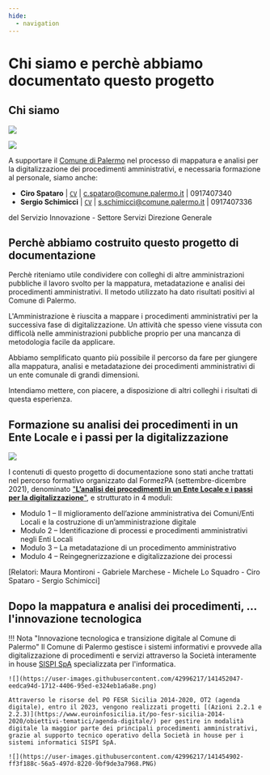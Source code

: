 ```yaml
---
hide:
  - navigation
---
```



# Chi siamo e perchè abbiamo documentato questo progetto

## Chi siamo
![](https://raw.githubusercontent.com/UO-TransizioneDigitaleComunePalermo/mappatura-procedimenti-amministrativi/main/docs/img/comune-palermo-innovazione.png)

<img src="https://img.shields.io/badge/Authors-Ciro_Spataro_|_Sergio_Schimicci-blue">

A supportare il [Comune di Palermo](https://www.comune.palermo.it/) nel processo di mappatura e analisi per la digitalizzazione dei procedimenti amministrativi, e necessaria formazione al personale, siamo anche:

- **Ciro Spataro** | [`CV`](https://docs.google.com/document/d/1apRGDYexeQPDBWA-yOKEVsJOwQGYk5zUAs2-aJY50rA/preview) | [c.spataro@comune.palermo.it](mailto:c.spataro@comune.palermo.it) | 0917407340
- **Sergio Schimicci** | [`CV`](https://docs.google.com/document/d/1QrCS7A3WYGOcUtV6L_zfrtjO7WUXhSbR/preview) | [s.schimicci@comune.palermo.it](mailto:s.schimicci@comune.palermo.it) | 0917407336

del Servizio Innovazione - Settore Servizi Direzione Generale




## Perchè abbiamo costruito questo progetto di documentazione
Perchè riteniamo utile condividere con colleghi di altre amministrazioni pubbliche il lavoro svolto per la mappatura, metadatazione e analisi dei procedimenti amministrativi. Il metodo utilizzato ha dato risultati positivi al Comune di Palermo. 

L'Amministrazione è riuscita a mappare i procedimenti amministrativi per la successiva fase di digitalizzazione. Un attività che spesso viene vissuta con difficolà nelle amministrazioni pubbliche proprio per una mancanza di metodologia facile da applicare. 

Abbiamo semplificato quanto più possibile il percorso da fare per giungere alla mappatura, analisi e metadatazione dei procedimenti amministrativi di un ente comunale di grandi dimensioni.

Intendiamo mettere, con piacere, a disposizione di altri colleghi i risultati di questa esperienza.


## Formazione su analisi dei procedimenti in un Ente Locale e i passi per la digitalizzazione
![](https://user-images.githubusercontent.com/42996217/141853252-13bed0d4-e0d9-4ba0-b077-38089fb20ddc.png)

I contenuti di questo progetto di documentazione sono stati anche trattati nel percorso formativo organizzato dal FormezPA (settembre-dicembre 2021), denominato ["**L’analisi dei procedimenti in un Ente Locale e i passi per la digitalizzazione**"](http://eventipa.formez.it/node/321929), e strutturato in 4 moduli:

- Modulo 1 – Il miglioramento dell’azione amministrativa dei Comuni/Enti Locali e la costruzione di un’amministrazione digitale
- Modulo 2 – Identificazione di processi e procedimenti amministrativi negli Enti Locali 
- Modulo 3 – La metadatazione di un procedimento amministrativo
- Modulo 4 – Reingegnerizzazione e digitalizzazione dei processi

[Relatori: Maura Montironi - Gabriele Marchese - Michele Lo Squadro - Ciro Spataro - Sergio Schimicci]


## Dopo la mappatura e analisi dei procedimenti, ... l'innovazione tecnologica 

!!! Nota "Innovazione tecnologica e transizione digitale al Comune di Palermo"
    Il Comune di Palermo gestisce i sistemi informativi e provvede alla digitalizzazione di procedimenti e servizi attraverso la Società interamente in house [SISPI SpA](https://www.sispi.it/) specializzata per l'informatica. 
    
    ![](https://user-images.githubusercontent.com/42996217/141452047-eedca94d-1712-4406-95ed-e324eb1a6a8e.png)
    
    Attraverso le risorse del PO FESR Sicilia 2014-2020, OT2 (agenda digitale), entro il 2023, vengono realizzati progetti [(Azioni 2.2.1 e 2.2.3)](https://www.euroinfosicilia.it/po-fesr-sicilia-2014-2020/obiettivi-tematici/agenda-digitale/) per gestire in modalità digitale la maggior parte dei principali procedimenti amministrativi, grazie al supporto tecnico operativo della Società in house per i sistemi informatici SISPI SpA. 
    
    ![](https://user-images.githubusercontent.com/42996217/141454902-ff3f188c-56a5-497d-8220-9bf9de3a7968.PNG)
